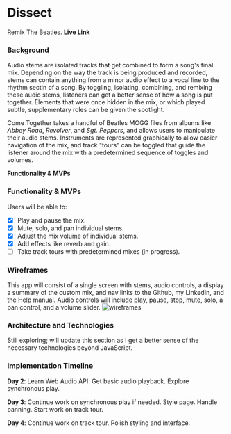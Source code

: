 # Dissect
Remix The Beatles. **[Live Link](https://gdjohnson.github.com/Dissect)**

### Background

Audio stems are isolated tracks that get combined to form a song's final mix. Depending on the way the track is being produced and recorded, stems can contain anything from a minor audio effect to a vocal line to the rhythm sectin of a song. By toggling, isolating, combining, and remixing these audio stems, listeners can get a better sense of how a song is put together. Elements that were once hidden in the mix, or which played subtle, supplementary roles can be given the spotlight.

Come Together takes a handful of Beatles MOGG files from albums like _Abbey Road_, _Revolver_, and _Sgt. Peppers_, and allows users to manipulate their audio stems. Instruments are represented graphically to allow easier navigation of the mix, and track "tours" can be toggled that guide the listener around the mix with a predetermined sequence of toggles and volumes.

**Functionality & MVPs**

### Functionality & MVPs

Users will be able to:
- [x] Play and pause the mix.
- [x] Mute, solo, and pan individual stems.
- [x] Adjust the mix volume of individual stems.
- [x] Add effects like reverb and gain.
- [ ] Take track tours with predetermined mixes (in progress).

### Wireframes

This app will consist of a single screen with stems, audio controls, a display a summary of the custom mix, and nav links to the Github, my LinkedIn, and the Help manual. Audio controls will include play, pause, stop, mute, solo, a pan control, and a volume slider. 
![wireframes](https://github.com/gdjohnson/Come-Together/blob/master/Untitled%20presentation.png)

### Architecture and Technologies

Still exploring; will update this section as I get a better sense of the necessary technologies beyond JavaScript.

### Implementation Timeline

**Day 2**: Learn Web Audio API. Get basic audio playback. Explore synchronous play.

**Day 3**: Continue work on synchronous play if needed. Style page. Handle panning. Start work on track tour.

**Day 4**: Continue work on track tour. Polish styling and interface.